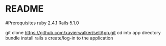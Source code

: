 # README

#Prerequisites 
ruby 2.4.1 
Rails 5.1.0

git clone https://github.com/xavierwalker/sellApp.git
cd into app directory 
bundle install
rails s
create/log-in to the application

